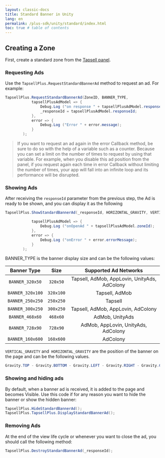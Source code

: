 ```yaml
---
layout: classic-docs
title: Standard Banner in Unity
lang: en
permalink: /plus-sdk/unity/standard/index.html
toc: true # table of contents
---
```


## Creating a Zone
First, create a standard zone from the [Tapsell panel](https://dashboard.tapsell.ir/).

### Requesting Ads
Use the `TapsellPlus.RequestStandardBannerAd` method to request an ad. For example:

```c#
TapsellPlus.RequestStandardBannerAd(ZoneID, BANNER_TYPE,
            tapsellPlusAdModel => {
                Debug.Log ("on response " + tapsellPlusAdModel.responseId);
                _responseId = tapsellPlusAdModel.responseId;
            },
            error => {
                Debug.Log ("Error " + error.message);
            }
        );
```

> If you want to request an ad again in the error Callback method, be sure to do so with the help of a variable such as a counter. 
> Because you can set a limit on the number of times to request by using that variable. 
> For example, when you disable this ad position from the panel, if you request again each time in error Callback without limiting the number of times,
> your app will fall into an infinite loop and its performance will be disrupted.

### Showing Ads

After receiving the `responseId` parameter from the previous step, the Ad is ready to be shown, and you can display it as the following


```c#
TapsellPlus.ShowStandardBannerAd(_responseId, HORIZONTAL_GRAVITY, VERTICAL_GRAVITY,

            tapsellPlusAdModel => {
                Debug.Log ("onOpenAd " + tapsellPlusAdModel.zoneId);
            },
            error => {
                Debug.Log ("onError " + error.errorMessage);
            }
        );
```

BANNER_TYPE is the banner display size and can be the following values:

|   Banner Type    |   Size    |            Supported Ad Networks             |
|:----------------:|:---------:|:--------------------------------------------:|
| `BANNER_320x50`  | `320x50`  | Tapsell, AdMob, AppLovin, UnityAds, AdColony |
| `BANNER_320x100` | `320x100` |                Tapsell, AdMob                |
| `BANNER_250x250` | `250x250` |                   Tapsell                    |
| `BANNER_300x250` | `300x250` |      Tapsell, AdMob, AppLovin, AdColony      |
| `BANNER_468x60`  | `468x60`  |               AdMob, UnityAds                |
| `BANNER_728x90`  | `728x90`  |     AdMob, AppLovin, UnityAds, AdColony      |
| `BANNER_160x600` | `160x600` |                   AdColony                   |

`VERTICAL_GRAVITY` and` HORIZONTAL_GRAVITY` are the position of the banner on the page and can be the following values.

```c#
Gravity.TOP - Gravity.BOTTOM - Gravity.LEFT - Gravity.RIGHT - Gravity.CENTER
```

### Showing and hiding ads
By default, when a banner ad is received, it is added to the page and becomes Visible. Use this code if for any reason you want to hide the banner or show the hidden banner:

```c#
TapsellPlus.HideStandardBannerAd();
TapsellPlus.TapsellPlus.DisplayStandardBannerAd();
```

### Removing Ads
At the end of the view life cycle or whenever you want to close the ad, you should call the following method:

```c#
TapsellPlus.DestroyStandardBannerAd(_responseId);
```
